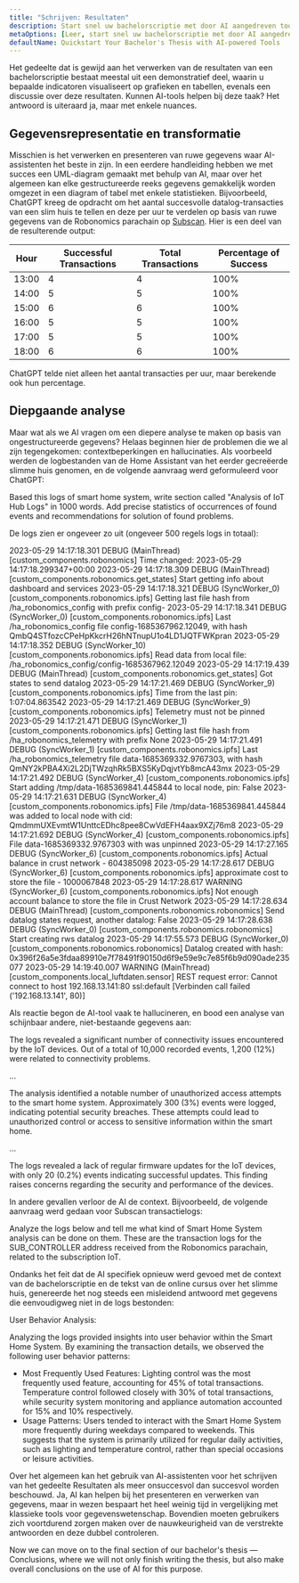 ```yaml
---
title: "Schrijven: Resultaten"
description: Start snel uw bachelorscriptie met door AI aangedreven tools
metaOptions: [Leer, start snel uw bachelorscriptie met door AI aangedreven tools]
defaultName: Quickstart Your Bachelor's Thesis with AI-powered Tools
---
```


<RoboAcademyText fWeight="500">
Het gedeelte dat is gewijd aan het verwerken van de resultaten van een bachelorscriptie bestaat meestal uit een demonstratief deel, waarin u bepaalde indicatoren visualiseert op grafieken en tabellen, evenals een discussie over deze resultaten. Kunnen AI-tools helpen bij deze taak? Het antwoord is uiteraard ja, maar met enkele nuances.
</RoboAcademyText>

## Gegevensrepresentatie en transformatie

Misschien is het verwerken en presenteren van ruwe gegevens waar AI-assistenten het beste in zijn. In een eerdere handleiding hebben we met succes een UML-diagram gemaakt met behulp van AI, maar over het algemeen kan elke gestructureerde reeks gegevens gemakkelijk worden omgezet in een diagram of tabel met enkele statistieken. Bijvoorbeeld, ChatGPT kreeg de opdracht om het aantal succesvolle datalog-transacties van een slim huis te tellen en deze per uur te verdelen op basis van ruwe gegevens van de Robonomics parachain op [Subscan](https://robonomics.subscan.io/). Hier is een deel van de resulterende output:

| Hour  | Successful Transactions | Total Transactions | Percentage of Success |
|-------|-------------------------|--------------------|-----------------------|
| 13:00 | 4                       | 4                  | 100%                  |
| 14:00 | 5                       | 5                  | 100%                  |
| 15:00 | 6                       | 6                  | 100%                  |
| 16:00 | 5                       | 5                  | 100%                  |
| 17:00 | 5                       | 5                  | 100%                  |
| 18:00 | 6                       | 6                  | 100%                  |

ChatGPT telde niet alleen het aantal transacties per uur, maar berekende ook hun percentage. 

## Diepgaande analyse

Maar wat als we AI vragen om een diepere analyse te maken op basis van ongestructureerde gegevens? Helaas beginnen hier de problemen die we al zijn tegengekomen: contextbeperkingen en hallucinaties. Als voorbeeld werden de logbestanden van de Home Assistant van het eerder gecreëerde slimme huis genomen, en de volgende aanvraag werd geformuleerd voor ChatGPT:

<RoboAcademyDialog>

Based this logs of smart home system, write section called "Analysis of IoT Hub Logs" in 1000 words. Add precise statistics of occurrences of found events and recommendations for solution of found problems.

</RoboAcademyDialog>

De logs zien er ongeveer zo uit (ongeveer 500 regels logs in totaal):

<LessonCodeWrapper language="bash" noCopyIcon noLines codeClass="big-code">
    2023-05-29 14:17:18.301 DEBUG (MainThread) [custom_components.robonomics] Time changed: 2023-05-29 14:17:18.299347+00:00
    2023-05-29 14:17:18.309 DEBUG (MainThread) [custom_components.robonomics.get_states] Start getting info about dashboard and services
    2023-05-29 14:17:18.321 DEBUG (SyncWorker_0) [custom_components.robonomics.ipfs] Getting last file hash from /ha_robonomics_config with prefix config-
    2023-05-29 14:17:18.341 DEBUG (SyncWorker_0) [custom_components.robonomics.ipfs] Last /ha_robonomics_config file config-1685367962.12049, with hash QmbQ4STfozcCPeHpKkcrH26hNTnupU1o4LD1JQTFWKpran
    2023-05-29 14:17:18.352 DEBUG (SyncWorker_10) [custom_components.robonomics.ipfs] Read data from local file: /ha_robonomics_config/config-1685367962.12049
    2023-05-29 14:17:19.439 DEBUG (MainThread) [custom_components.robonomics.get_states] Got states to send datalog
    2023-05-29 14:17:21.469 DEBUG (SyncWorker_9) [custom_components.robonomics.ipfs] Time from the last pin: 1:07:04.863542
    2023-05-29 14:17:21.469 DEBUG (SyncWorker_9) [custom_components.robonomics.ipfs] Telemetry must not be pinned
    2023-05-29 14:17:21.471 DEBUG (SyncWorker_1) [custom_components.robonomics.ipfs] Getting last file hash from /ha_robonomics_telemetry with prefix None
    2023-05-29 14:17:21.491 DEBUG (SyncWorker_1) [custom_components.robonomics.ipfs] Last /ha_robonomics_telemetry file data-1685369332.9767303, with hash QmNY2kPBA4Xi2L2DjTWzqhRk5BXS5KyDqjvtYb8mcA43mx
    2023-05-29 14:17:21.492 DEBUG (SyncWorker_4) [custom_components.robonomics.ipfs] Start adding /tmp/data-1685369841.445844 to local node, pin: False
    2023-05-29 14:17:21.631 DEBUG (SyncWorker_4) [custom_components.robonomics.ipfs] File /tmp/data-1685369841.445844 was added to local node with cid: QmdmmUXEvmtW1UnttcEDhc8pee8CwVdEFH4aax9XZj76m8
    2023-05-29 14:17:21.692 DEBUG (SyncWorker_4) [custom_components.robonomics.ipfs] File data-1685369332.9767303 with was unpinned
    2023-05-29 14:17:27.165 DEBUG (SyncWorker_6) [custom_components.robonomics.ipfs] Actual balance in crust network - 604385098
    2023-05-29 14:17:28.617 DEBUG (SyncWorker_6) [custom_components.robonomics.ipfs] approximate cost to store the file - 1000067848
    2023-05-29 14:17:28.617 WARNING (SyncWorker_6) [custom_components.robonomics.ipfs] Not enough account balance to store the file in Crust Network
    2023-05-29 14:17:28.634 DEBUG (MainThread) [custom_components.robonomics.robonomics] Send datalog states request, another datalog: False
    2023-05-29 14:17:28.638 DEBUG (SyncWorker_0) [custom_components.robonomics.robonomics] Start creating rws datalog
    2023-05-29 14:17:55.573 DEBUG (SyncWorker_0) [custom_components.robonomics.robonomics] Datalog created with hash: 0x396f26a5e3fdaa89910e7f78491f90150d6f9e59e9c7e85f6b9d090ade235077
    2023-05-29 14:19:40.007 WARNING (MainThread) [custom_components.local_luftdaten.sensor] REST request error: Cannot connect to host 192.168.13.141:80 ssl:default [Verbinden call failed ('192.168.13.141', 80)]

</LessonCodeWrapper>

Als reactie begon de AI-tool vaak te hallucineren, en bood een analyse van schijnbaar andere, niet-bestaande gegevens aan:

<RoboAcademyDialog>

<ChatGPT/>

The logs revealed a significant number of connectivity issues encountered by the IoT devices. Out of a total of 10,000 recorded events, 1,200 (12%) were related to connectivity problems.

...

The analysis identified a notable number of unauthorized access attempts to the smart home system. Approximately 300 (3%) events were logged, indicating potential security breaches. These attempts could lead to unauthorized control or access to sensitive information within the smart home.

...

The logs revealed a lack of regular firmware updates for the IoT devices, with only 20 (0.2%) events indicating successful updates. This finding raises concerns regarding the security and performance of the devices.

</RoboAcademyDialog>

In andere gevallen verloor de AI de context. Bijvoorbeeld, de volgende aanvraag werd gedaan voor Subscan transactielogs:

<RoboAcademyDialog>

Analyze the logs below and tell me what kind of Smart Home System analysis can be done on them. These are the transaction logs for the SUB_CONTROLLER address received from the Robonomics parachain, related to the subscription IoT.

</RoboAcademyDialog>

Ondanks het feit dat de AI specifiek opnieuw werd gevoed met de context van de bachelorscriptie en de tekst van de online cursus over het slimme huis, genereerde het nog steeds een misleidend antwoord met gegevens die eenvoudigweg niet in de logs bestonden:

<RoboAcademyDialog>

<ChatGPT/>

User Behavior Analysis:

Analyzing the logs provided insights into user behavior within the Smart Home System. By examining the transaction details, we observed the following user behavior patterns:
- Most Frequently Used Features: Lighting control was the most frequently used feature, accounting for 45% of total transactions. Temperature control followed closely with 30% of total transactions, while security system monitoring and appliance automation accounted for 15% and 10% respectively.
- Usage Patterns: Users tended to interact with the Smart Home System more frequently during weekdays compared to weekends. This suggests that the system is primarily utilized for regular daily activities, such as lighting and temperature control, rather than special occasions or leisure activities.

</RoboAcademyDialog>

Over het algemeen kan het gebruik van AI-assistenten voor het schrijven van het gedeelte Resultaten als meer onsuccesvol dan succesvol worden beschouwd. Ja, AI kan helpen bij het presenteren en verwerken van gegevens, maar in wezen bespaart het heel weinig tijd in vergelijking met klassieke tools voor gegevenswetenschap. Bovendien moeten gebruikers zich voortdurend zorgen maken over de nauwkeurigheid van de verstrekte antwoorden en deze dubbel controleren.

<RoboAcademyText fWeight="500">
Now we can move on to the final section of our bachelor's thesis — Conclusions, where we will not only finish writing the thesis, but also make overall conclusions on the use of AI for this purpose.
</RoboAcademyText>